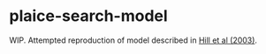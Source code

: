 # plaice-search-model

WIP. Attempted reproduction of model described in [Hill et al (2003)](https://doi.org/10.1111/j.1095-8649.2003.00212.x).